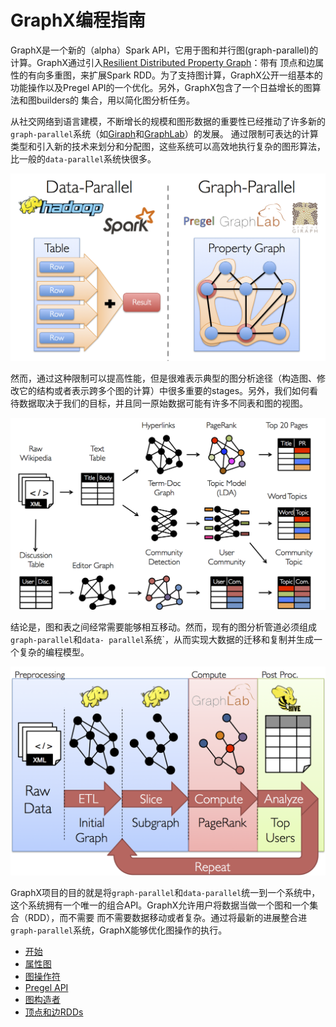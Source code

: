 # GraphX编程指南

GraphX是一个新的（alpha）Spark API，它用于图和并行图(graph-parallel)的计算。GraphX通过引入[Resilient Distributed Property Graph](property-graph.md)：带有
顶点和边属性的有向多重图，来扩展Spark RDD。为了支持图计算，GraphX公开一组基本的功能操作以及Pregel API的一个优化。另外，GraphX包含了一个日益增长的图算法和图builders的
集合，用以简化图分析任务。

从社交网络到语言建模，不断增长的规模和图形数据的重要性已经推动了许多新的`graph-parallel`系统（如[Giraph](http://giraph.apache.org/)和[GraphLab](http://graphlab.org/)）的发展。
通过限制可表达的计算类型和引入新的技术来划分和分配图，这些系统可以高效地执行复杂的图形算法，比一般的`data-parallel`系统快很多。

![data parallel vs graph parallel](../img/data_parallel_vs_graph_parallel.png)

然而，通过这种限制可以提高性能，但是很难表示典型的图分析途径（构造图、修改它的结构或者表示跨多个图的计算）中很多重要的stages。另外，我们如何看待数据取决于我们的目标，并且同一原始数据可能有许多不同表和图的视图。

![表和图](../img/tables_and_graphs.png)

结论是，图和表之间经常需要能够相互移动。然而，现有的图分析管道必须组成`graph-parallel`和`data- parallel`系统`，从而实现大数据的迁移和复制并生成一个复杂的编程模型。

![图分析路径](../img/graph_analytics_pipeline.png)

GraphX项目的目的就是将`graph-parallel`和`data-parallel`统一到一个系统中，这个系统拥有一个唯一的组合API。GraphX允许用户将数据当做一个图和一个集合（RDD），而不需要
而不需要数据移动或者复杂。通过将最新的进展整合进`graph-parallel`系统，GraphX能够优化图操作的执行。

* [开始](getting-started.md)
* [属性图](property-graph.md)
* [图操作符](graph-operators.md)
* [Pregel API](pregel-api.md)
* [图构造者](graph-builders.md)
* [顶点和边RDDs](vertex-and-edge-rdds.md)
